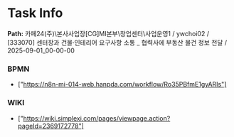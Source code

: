 # Task Info

**Path:** 카페24(주)\본사사업장\[CG]MI본부\창업센터\사업운영1 / ywchoi02 / [333070] 센터장과 건물·인테리어 요구사항 소통 _ 협력사에 부동산 물건 정보 전달 / 2025-09-01_00-00-00

### BPMN
- ["https://n8n-mi-014-web.hanpda.com/workflow/Ro35PBfmE1gyARIs"]

### WIKI
- ["https://wiki.simplexi.com/pages/viewpage.action?pageId=2369172778"]

